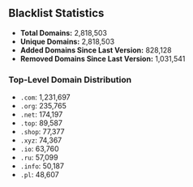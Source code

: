 ## Blacklist Statistics

- **Total Domains:** 2,818,503
- **Unique Domains:** 2,818,503
- **Added Domains Since Last Version:** 828,128
- **Removed Domains Since Last Version:** 1,031,541

### Top-Level Domain Distribution

-  `.com`: 1,231,697
-  `.org`: 235,765
-  `.net`: 174,197
-  `.top`: 89,587
-  `.shop`: 77,377
-  `.xyz`: 74,367
-  `.io`: 63,760
-  `.ru`: 57,099
-  `.info`: 50,187
-  `.pl`: 48,607
